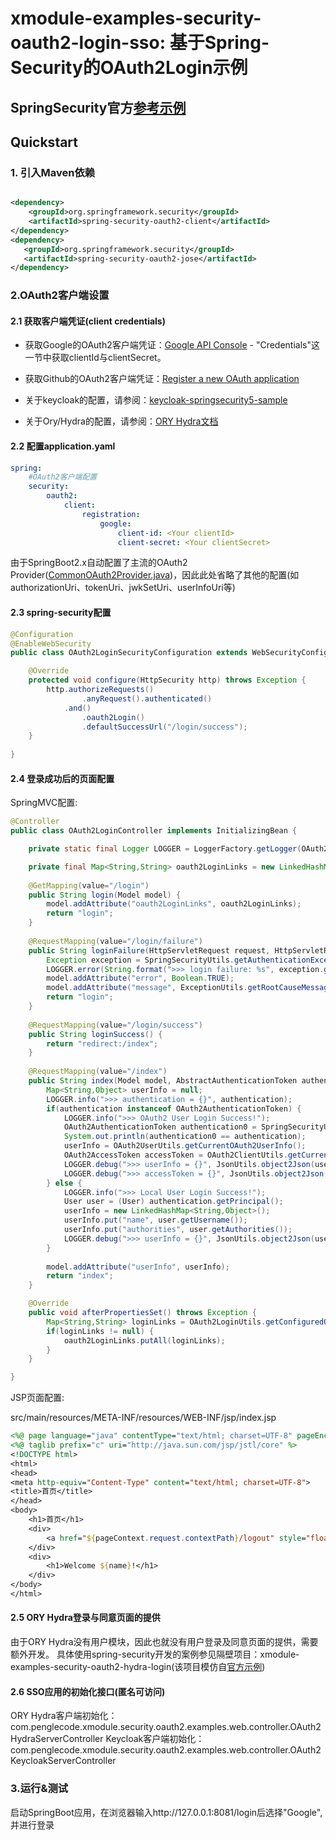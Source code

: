 # xmodule-examples-security-oauth2-login-sso: 基于Spring-Security的OAuth2Login示例

## SpringSecurity官方[参考示例](https://github.com/spring-projects/spring-security/tree/5.2.1.RELEASE/samples/boot/oauth2login)

## Quickstart

### 1. 引入Maven依赖

```xml

<dependency>
    <groupId>org.springframework.security</groupId>
    <artifactId>spring-security-oauth2-client</artifactId>
</dependency>
<dependency>
   <groupId>org.springframework.security</groupId>
   <artifactId>spring-security-oauth2-jose</artifactId>
</dependency>

```

### 2.OAuth2客户端设置

#### 2.1 获取客户端凭证(client credentials)

- 获取Google的OAuth2客户端凭证：[Google API Console](https://console.developers.google.com/) - "Credentials"这一节中获取clientId与clientSecret。
- 获取Github的OAuth2客户端凭证：[Register a new OAuth application](https://github.com/settings/applications/new)
- 关于keycloak的配置，请参阅：[keycloak-springsecurity5-sample](https://github.com/hantsy/keycloak-springsecurity5-sample)

- 关于Ory/Hydra的配置，请参阅：[ORY Hydra文档](https://www.ory.sh/docs/hydra/)

#### 2.2 配置application.yaml

```yaml
spring:
	#OAuth2客户端配置
    security:
        oauth2:
            client:
                registration:
                    google:
                        client-id: <Your clientId>
                        client-secret: <Your clientSecret>
```

由于SpringBoot2.x自动配置了主流的OAuth2 Provider([CommonOAuth2Provider.java](https://github.com/spring-projects/spring-security/blob/master/config/src/main/java/org/springframework/security/config/oauth2/client/CommonOAuth2Provider.java))，因此此处省略了其他的配置(如authorizationUri、tokenUri、jwkSetUri、userInfoUri等)

#### 2.3 spring-security配置

```java
@Configuration
@EnableWebSecurity
public class OAuth2LoginSecurityConfiguration extends WebSecurityConfigurerAdapter {

	@Override
    protected void configure(HttpSecurity http) throws Exception {
        http.authorizeRequests()
         		.anyRequest().authenticated()
         	.and()
         		.oauth2Login()
         		.defaultSuccessUrl("/login/success");
    }
	
}
```

#### 2.4 登录成功后的页面配置

SpringMVC配置:

```java
@Controller
public class OAuth2LoginController implements InitializingBean {

	private static final Logger LOGGER = LoggerFactory.getLogger(OAuth2LoginController.class);

	private final Map<String,String> oauth2LoginLinks = new LinkedHashMap<String,String>();
	
	@GetMapping(value="/login")
	public String login(Model model) {
		model.addAttribute("oauth2LoginLinks", oauth2LoginLinks);
		return "login";
	}
	
	@RequestMapping(value="/login/failure")
	public String loginFailure(HttpServletRequest request, HttpServletResponse response, Model model) {
		Exception exception = SpringSecurityUtils.getAuthenticationException(request);
		LOGGER.error(String.format(">>> login failure: %s", exception.getMessage()), exception);
		model.addAttribute("error", Boolean.TRUE);
		model.addAttribute("message", ExceptionUtils.getRootCauseMessage(exception));
		return "login";
	}
	
	@RequestMapping(value="/login/success")
	public String loginSuccess() {
		return "redirect:/index";
	}
	
	@RequestMapping(value="/index")
	public String index(Model model, AbstractAuthenticationToken authentication) {
		Map<String,Object> userInfo = null;
		LOGGER.info(">>> authentication = {}", authentication);
		if(authentication instanceof OAuth2AuthenticationToken) {
			LOGGER.info(">>> OAuth2 User Login Success!");
			OAuth2AuthenticationToken authentication0 = SpringSecurityUtils.getAuthentication();
			System.out.println(authentication0 == authentication);
			userInfo = OAuth2UserUtils.getCurrentOAuth2UserInfo();
			OAuth2AccessToken accessToken = OAuth2ClientUtils.getCurrentOAuth2AccessToken();
			LOGGER.debug(">>> userInfo = {}", JsonUtils.object2Json(userInfo));
			LOGGER.debug(">>> accessToken = {}", JsonUtils.object2Json(accessToken));
		} else {
			LOGGER.info(">>> Local User Login Success!");
			User user = (User) authentication.getPrincipal();
			userInfo = new LinkedHashMap<String,Object>();
			userInfo.put("name", user.getUsername());
			userInfo.put("authorities", user.getAuthorities());
			LOGGER.debug(">>> userInfo = {}", JsonUtils.object2Json(userInfo));
		}
		
		model.addAttribute("userInfo", userInfo);
		return "index";
	}

	@Override
	public void afterPropertiesSet() throws Exception {
		Map<String,String> loginLinks = OAuth2LoginUtils.getConfiguredOAuth2LoginLinks();
		if(loginLinks != null) {
			oauth2LoginLinks.putAll(loginLinks);
		}
	}

}
```

JSP页面配置:

src/main/resources/META-INF/resources/WEB-INF/jsp/index.jsp

```jsp
<%@ page language="java" contentType="text/html; charset=UTF-8" pageEncoding="UTF-8"%>
<%@ taglib prefix="c" uri="http://java.sun.com/jsp/jstl/core" %>
<!DOCTYPE html>
<html>
<head>
<meta http-equiv="Content-Type" content="text/html; charset=UTF-8">
<title>首页</title>
</head>
<body>
	<h1>首页</h1>
	<div>
		<a href="${pageContext.request.contextPath}/logout" style="float:right;">退出</a>
	</div>
	<div>
		<h1>Welcome ${name}!</h1>
	</div>
</body>
</html>
```

#### 2.5 ORY Hydra登录与同意页面的提供

由于ORY Hydra没有用户模块，因此也就没有用户登录及同意页面的提供，需要额外开发。
具体使用spring-security开发的案例参见隔壁项目：xmodule-examples-security-oauth2-hydra-login(该项目模仿自[官方示例](https://github.com/ory/hydra-login-consent-node))

#### 2.6 SSO应用的初始化接口(匿名可访问)

ORY Hydra客户端初始化：com.penglecode.xmodule.security.oauth2.examples.web.controller.OAuth2HydraServerController
Keycloak客户端初始化：com.penglecode.xmodule.security.oauth2.examples.web.controller.OAuth2KeycloakServerController

### 3.运行&测试

启动SpringBoot应用，在浏览器输入http://127.0.0.1:8081/login后选择"Google", 并进行登录